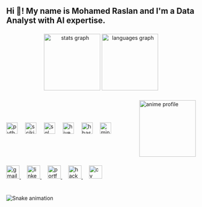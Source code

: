 <h2 align="left">Hi 👋! My name is Mohamed Raslan and I'm a Data Analyst with AI expertise.</h2>

###

<div align="center">
  <img src="https://github-readme-stats.vercel.app/api?username=moraslan202&hide_title=false&hide_rank=false&show_icons=true&include_all_commits=true&count_private=true&disable_animations=false&theme=dracula&locale=en&hide_border=false" height="150" alt="stats graph"  />
  <img src="https://github-readme-stats.vercel.app/api/top-langs?username=moraslan202&locale=en&hide_title=false&layout=compact&card_width=320&langs_count=5&theme=dracula&hide_border=false" height="150" alt="languages graph"  />
</div>

###

<div style="display: flex; align-items: center;">
  <div style="flex: 1;">
    <div align="left">
      <img src="https://cdn.jsdelivr.net/gh/devicons/devicon/icons/python/python-original.svg" height="30" alt="python logo"  />
      <img width="12" />
      <img src="https://cdn.jsdelivr.net/gh/devicons/devicon/icons/scikitlearn/scikit-learn-original.svg" height="30" alt="scikit-learn logo"  />
      <img width="12" />
      <img src="https://cdn.jsdelivr.net/gh/devicons/devicon/icons/mysql/mysql-original.svg" height="30" alt="sql logo"  />
      <img width="12" />
      <img src="https://cdn.jsdelivr.net/gh/devicons/devicon/icons/apache/apache-original.svg" height="30" alt="hive logo"  />
      <img width="12" />
      <img src="https://cdn.jsdelivr.net/gh/devicons/devicon/icons/hbase/hbase-original.svg" height="30" alt="hbase logo"  />
      <img width="12" />
      <img src="https://cdn.jsdelivr.net/gh/devicons/devicon/icons/mindspore/mindspore-original.svg" height="30" alt="mindspore logo"  />
    </div>
  </div>
  <div style="flex: 0 0 auto; margin-left: 20px;">
    <img align="right" height="150" src="https://i.imgflip.com/65efzo.gif" alt="anime profile" />
  </div>
</div>

###

<div align="left">
  <a href="mailto:mohumedraslan@gmail.com">
    <img src="https://img.shields.io/static/v1?message=Gmail&logo=gmail&label=&color=D14836&logoColor=white&labelColor=&style=for-the-badge" height="35" alt="gmail logo" />
  </a>
  <img width="12" />
  <a href="https://www.linkedin.com/in/mohumed-raslan/">
    <img src="https://img.shields.io/static/v1?message=LinkedIn&logo=linkedin&label=&color=0077B5&logoColor=white&labelColor=&style=for-the-badge" height="35" alt="linkedin logo" />
  </a>
  <img width="12" />
  <a href="https://monumental-torte-167cd4.netlify.app/">
    <img src="https://img.shields.io/static/v1?message=Portfolio&logo=netlify&label=&color=00C7B7&logoColor=white&labelColor=&style=for-the-badge" height="35" alt="portfolio logo" />
  </a>
  <img width="12" />
  <a href="https://www.hackerrank.com/profile/moraslan202">
    <img src="https://img.shields.io/static/v1?message=HackerRank&logo=hackerrank&label=&color=2EC866&logoColor=white&labelColor=&style=for-the-badge" height="35" alt="hackerrank logo" />
  </a>
  <img width="12" />
  <a href="https://docs.google.com/document/d/15np8iIAtpkZ7xbSzYgU6G0-DTJoDsH-7/edit">
    <img src="https://img.shields.io/static/v1?message=CV&logo=googledocs&label=&color=4285F4&logoColor=white&labelColor=&style=for-the-badge" height="35" alt="cv logo" />
  </a>
</div>

###

<br clear="both">

<img src="https://raw.githubusercontent.com/moraslan202/moraslan202/output/snake.svg" alt="Snake animation" />

###
